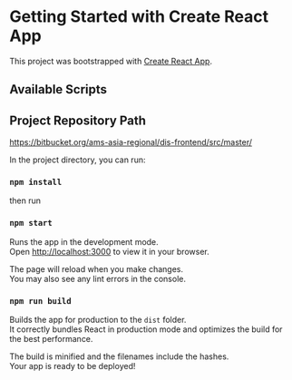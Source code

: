 # Getting Started with Create React App

This project was bootstrapped with [Create React App](https://github.com/facebook/create-react-app).

## Available Scripts

## Project Repository Path
https://bitbucket.org/ams-asia-regional/dis-frontend/src/master/


In the project directory, you can run:

### `npm install` 
then run
### `npm start`

Runs the app in the development mode.\
Open [http://localhost:3000](http://localhost:3000) to view it in your browser.

The page will reload when you make changes.\
You may also see any lint errors in the console.


### `npm run build`

Builds the app for production to the `dist` folder.\
It correctly bundles React in production mode and optimizes the build for the best performance.

The build is minified and the filenames include the hashes.\
Your app is ready to be deployed!